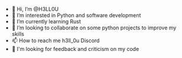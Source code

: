 
- 👋 Hi, I’m @H3LL0U
- 👀 I’m interested in Python and software development
- 🌱 I’m currently learning Rust
- 💞️ I’m looking to collaborate on some python projects to improve my skills 
- 📫 How to reach me h3ll_0u Discord
- 🤝 I'm looking for feedback and criticism on my code


